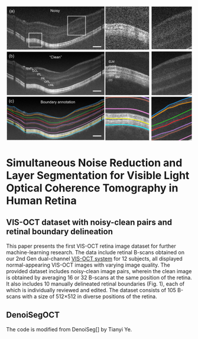 ![Teaser: DenoiSeg](figs/dataset_1.png)
# Simultaneous Noise Reduction and Layer Segmentation for Visible Light Optical Coherence Tomography in Human Retina

## VIS-OCT dataset with noisy-clean pairs and retinal boundary delineation

This paper presents the first VIS-OCT retina image dataset for further machine-learning research. The data include retinal B-scans obtained on our 2nd Gen dual-channel [VIS-OCT system]('https://www.biorxiv.org/content/10.1101/2022.10.05.511048v1.full') for 12 subjects, all displayed normal-appearing VIS-OCT images with varying image quality. The provided dataset includes noisy-clean image pairs, wherein the clean image is obtained by averaging 16 or 32 B-scans at the same position of the retina. It also includes 10 manually delineated retinal boundaries (Fig. 1), each of which is individually reviewed and edited. The dataset consists of 105 B-scans with a size of 512×512 in diverse positions of the retina.

## DenoiSegOCT
The code is modified from DenoiSeg[] by Tianyi Ye. 
